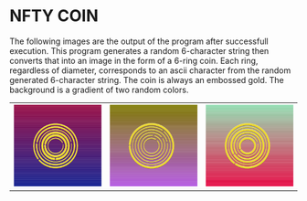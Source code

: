 <h1>NFTY COIN</h1>

<p>
    The following images are the output of the program after successfull execution. 
    This program generates a random 6-character string then converts that into an image in the form of a 6-ring coin. 
    Each ring, regardless of diameter, corresponds to an ascii character from the random generated 6-character string. 
    The coin is always an embossed gold. The background is a gradient of two random colors. 
</p>

<table cellspacing=2>
    <tr>
        <td><img src="bin/1LX1lr.png" width=300 /></td>
        <td><img src="bin/59416M.png" width=300 /></td>
        <td><img src="bin/P1rQ0T.png" width=300 /></td>
    </tr>
</table>
